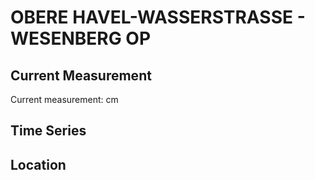 # OBERE HAVEL-WASSERSTRASSE - WESENBERG OP

## Current Measurement

Current measurement: <Value topic="rivers/pegel-online/OHW/WESENBERG_OP/measurementValue"/> cm

## Time Series

<TimeSeries topic="rivers/pegel-online/OHW/WESENBERG_OP/measurementValue" period="week" />

## Location

<WorldMap>
  <Marker lat="53.274423320877766" lon="12.988762616617993" labelTopic="rivers/pegel-online/OHW/WESENBERG_OP" />
</WorldMap>
